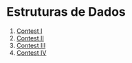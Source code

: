 Estruturas de Dados
===================

1. [Contest I](Contest_I.md)
1. [Contest II](Contest_II.md)
1. [Contest III](Contest_III.md)
1. [Contest IV](Contest_IV.md)
